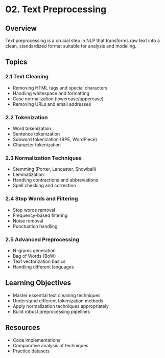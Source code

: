 # 02. Text Preprocessing

## Overview
Text preprocessing is a crucial step in NLP that transforms raw text into a clean, standardized format suitable for analysis and modeling.

## Topics

### 2.1 Text Cleaning
- Removing HTML tags and special characters
- Handling whitespace and formatting
- Case normalization (lowercase/uppercase)
- Removing URLs and email addresses

### 2.2 Tokenization
- Word tokenization
- Sentence tokenization
- Subword tokenization (BPE, WordPiece)
- Character tokenization

### 2.3 Normalization Techniques
- Stemming (Porter, Lancaster, Snowball)
- Lemmatization
- Handling contractions and abbreviations
- Spell checking and correction

### 2.4 Stop Words and Filtering
- Stop words removal
- Frequency-based filtering
- Noise removal
- Punctuation handling

### 2.5 Advanced Preprocessing
- N-grams generation
- Bag of Words (BoW)
- Text vectorization basics
- Handling different languages

## Learning Objectives
- Master essential text cleaning techniques
- Understand different tokenization methods
- Apply normalization techniques appropriately
- Build robust preprocessing pipelines

## Resources
- Code implementations
- Comparative analysis of techniques
- Practice datasets
